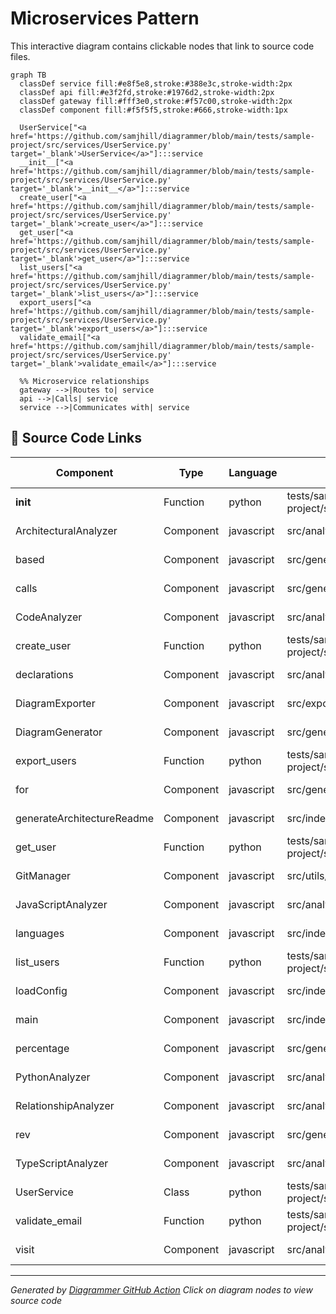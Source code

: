 # Microservices Pattern

This interactive diagram contains clickable nodes that link to source code files.

```mermaid
graph TB
  classDef service fill:#e8f5e8,stroke:#388e3c,stroke-width:2px
  classDef api fill:#e3f2fd,stroke:#1976d2,stroke-width:2px
  classDef gateway fill:#fff3e0,stroke:#f57c00,stroke-width:2px
  classDef component fill:#f5f5f5,stroke:#666,stroke-width:1px

  UserService["<a href='https://github.com/samjhill/diagrammer/blob/main/tests/sample-project/src/services/UserService.py' target='_blank'>UserService</a>"]:::service
  __init__["<a href='https://github.com/samjhill/diagrammer/blob/main/tests/sample-project/src/services/UserService.py' target='_blank'>__init__</a>"]:::service
  create_user["<a href='https://github.com/samjhill/diagrammer/blob/main/tests/sample-project/src/services/UserService.py' target='_blank'>create_user</a>"]:::service
  get_user["<a href='https://github.com/samjhill/diagrammer/blob/main/tests/sample-project/src/services/UserService.py' target='_blank'>get_user</a>"]:::service
  list_users["<a href='https://github.com/samjhill/diagrammer/blob/main/tests/sample-project/src/services/UserService.py' target='_blank'>list_users</a>"]:::service
  export_users["<a href='https://github.com/samjhill/diagrammer/blob/main/tests/sample-project/src/services/UserService.py' target='_blank'>export_users</a>"]:::service
  validate_email["<a href='https://github.com/samjhill/diagrammer/blob/main/tests/sample-project/src/services/UserService.py' target='_blank'>validate_email</a>"]:::service

  %% Microservice relationships
  gateway -->|Routes to| service
  api -->|Calls| service
  service -->|Communicates with| service

```

## 📁 Source Code Links

| Component | Type | Language | File Path | Source Link |
|-----------|------|----------|-----------|-------------|
| __init__ | Function | python | tests/sample-project/src/services/UserService.py | [View Source](https://github.com/samjhill/diagrammer/blob/main/tests/sample-project/src/services/UserService.py) |
| ArchitecturalAnalyzer | Component | javascript | src/analyzers/architecturalAnalyzer.js | [View Source](https://github.com/samjhill/diagrammer/blob/main/src/analyzers/architecturalAnalyzer.js) |
| based | Component | javascript | src/generators/diagramGenerator.js | [View Source](https://github.com/samjhill/diagrammer/blob/main/src/generators/diagramGenerator.js) |
| calls | Component | javascript | src/generators/diagramGenerator.js | [View Source](https://github.com/samjhill/diagrammer/blob/main/src/generators/diagramGenerator.js) |
| CodeAnalyzer | Component | javascript | src/analyzers/codeAnalyzer.js | [View Source](https://github.com/samjhill/diagrammer/blob/main/src/analyzers/codeAnalyzer.js) |
| create_user | Function | python | tests/sample-project/src/services/UserService.py | [View Source](https://github.com/samjhill/diagrammer/blob/main/tests/sample-project/src/services/UserService.py) |
| declarations | Component | javascript | src/analyzers/javascriptAnalyzer.js | [View Source](https://github.com/samjhill/diagrammer/blob/main/src/analyzers/javascriptAnalyzer.js) |
| DiagramExporter | Component | javascript | src/exporters/diagramExporter.js | [View Source](https://github.com/samjhill/diagrammer/blob/main/src/exporters/diagramExporter.js) |
| DiagramGenerator | Component | javascript | src/generators/diagramGenerator.js | [View Source](https://github.com/samjhill/diagrammer/blob/main/src/generators/diagramGenerator.js) |
| export_users | Function | python | tests/sample-project/src/services/UserService.py | [View Source](https://github.com/samjhill/diagrammer/blob/main/tests/sample-project/src/services/UserService.py) |
| for | Component | javascript | src/generators/diagramGenerator.js | [View Source](https://github.com/samjhill/diagrammer/blob/main/src/generators/diagramGenerator.js) |
| generateArchitectureReadme | Component | javascript | src/index.js | [View Source](https://github.com/samjhill/diagrammer/blob/main/src/index.js) |
| get_user | Function | python | tests/sample-project/src/services/UserService.py | [View Source](https://github.com/samjhill/diagrammer/blob/main/tests/sample-project/src/services/UserService.py) |
| GitManager | Component | javascript | src/utils/gitManager.js | [View Source](https://github.com/samjhill/diagrammer/blob/main/src/utils/gitManager.js) |
| JavaScriptAnalyzer | Component | javascript | src/analyzers/javascriptAnalyzer.js | [View Source](https://github.com/samjhill/diagrammer/blob/main/src/analyzers/javascriptAnalyzer.js) |
| languages | Component | javascript | src/index.js | [View Source](https://github.com/samjhill/diagrammer/blob/main/src/index.js) |
| list_users | Function | python | tests/sample-project/src/services/UserService.py | [View Source](https://github.com/samjhill/diagrammer/blob/main/tests/sample-project/src/services/UserService.py) |
| loadConfig | Component | javascript | src/index.js | [View Source](https://github.com/samjhill/diagrammer/blob/main/src/index.js) |
| main | Component | javascript | src/index.js | [View Source](https://github.com/samjhill/diagrammer/blob/main/src/index.js) |
| percentage | Component | javascript | src/generators/diagramGenerator.js | [View Source](https://github.com/samjhill/diagrammer/blob/main/src/generators/diagramGenerator.js) |
| PythonAnalyzer | Component | javascript | src/analyzers/pythonAnalyzer.js | [View Source](https://github.com/samjhill/diagrammer/blob/main/src/analyzers/pythonAnalyzer.js) |
| RelationshipAnalyzer | Component | javascript | src/analyzers/relationshipAnalyzer.js | [View Source](https://github.com/samjhill/diagrammer/blob/main/src/analyzers/relationshipAnalyzer.js) |
| rev | Component | javascript | src/generators/diagramGenerator.js | [View Source](https://github.com/samjhill/diagrammer/blob/main/src/generators/diagramGenerator.js) |
| TypeScriptAnalyzer | Component | javascript | src/analyzers/typescriptAnalyzer.js | [View Source](https://github.com/samjhill/diagrammer/blob/main/src/analyzers/typescriptAnalyzer.js) |
| UserService | Class | python | tests/sample-project/src/services/UserService.py | [View Source](https://github.com/samjhill/diagrammer/blob/main/tests/sample-project/src/services/UserService.py) |
| validate_email | Function | python | tests/sample-project/src/services/UserService.py | [View Source](https://github.com/samjhill/diagrammer/blob/main/tests/sample-project/src/services/UserService.py) |
| visit | Component | javascript | src/analyzers/typescriptAnalyzer.js | [View Source](https://github.com/samjhill/diagrammer/blob/main/src/analyzers/typescriptAnalyzer.js) |


---
*Generated by [Diagrammer GitHub Action](https://github.com/samjhill/diagrammer)*
*Click on diagram nodes to view source code*